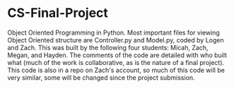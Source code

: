 # CS-Final-Project
Object Oriented Programming in Python.
Most important files for viewing Object Oriented structure are Controller.py and Model.py, coded by Logen and Zach.
This was built by the following four students: Micah, Zach, Megan, and Hayden.
The comments of the code are detailed with who built what (much of the work is collaborative, as is the nature of a final project).
This code is also in a repo on Zach's account, so much of this code will be very similar, some will be changed since the project submission.
